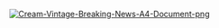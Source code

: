 <a href="https://ibb.co/1xqzQWv"><img src="https://i.ibb.co/f7pDFw1/Cream-Vintage-Breaking-News-A4-Document-png.png" alt="Cream-Vintage-Breaking-News-A4-Document-png" border="0" /></a>
